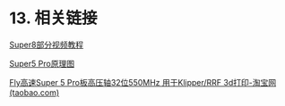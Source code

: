 # 13. 相关链接

[Super8部分视频教程](https://www.bilibili.com/video/BV1Ld4y1R7Mj?vd_source=8a1517dea7f810886a480f8c9f0fd417 "点击即可跳转")

[Super5 Pro原理图](https://github.com/Mellow-3D/Fly-Super5Pro "点击即可跳转")

[Fly高速Super 5 Pro板高压轴32位550MHz 用于Klipper/RRF 3d打印-淘宝网 (taobao.com)](https://item.taobao.com/item.htm?spm=a1z10.5-c.w4002-23066022675.42.786d3903wurwLi&id=720699859382)
